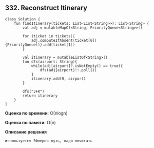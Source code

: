 ## 332. Reconstruct Itinerary


```
class Solution {
    fun findItinerary(tickets: List<List<String>>): List<String> {
        val adj = mutableMapOf<String, PriorityQueue<String>>()

        for (ticket in tickets){
            adj.computeIfAbsent(ticket[0]){PriorityQueue()}.add(ticket[1])
        }
        
        val itinerary = mutableListOf<String>()
        fun dfs(airport: String){
            while(adj[airport]?.isNotEmpty() == true){
                dfs(adj[airport]!!.poll())
            }
            itinerary.add(0, airport)
        }

        dfs("JFK")
        return itinerary
    }
}

```

**Оценка по времени**: О(nlogn)


**Оценка по памяти**: О(n)


**Описание решения**
```
используется Эйлеров путь, надо почитать

```

